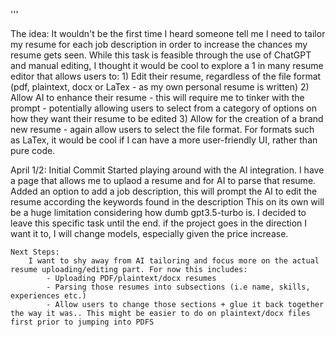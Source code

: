 '''

The idea:
    It wouldn't be the first time I heard someone tell me I need to tailor my resume for each job description in order to increase the chances my resume gets seen.
    While this task is feasible through the use of ChatGPT and manual editing, I thought it would be cool to explore a 1 in many resume editor that allows users to:
        1) Edit their resume, regardless of the file format (pdf, plaintext, docx or LaTex - as my own personal resume is written)
        2) Allow AI to enhance their resume - this will require me to tinker with the prompt - potentially allowing users to select from a category of options on how they want their resume to be edited
        3) Allow for the creation of a brand new resume - again allow users to select the file format. For formats such as LaTex, it would be cool if I can have a more user-friendly UI, rather than pure code.


April 1/2: Initial Commit 
    Started playing around with the AI integration. I have a page that allows me to uplaod a resume and for AI to parse that resume. 
    Added an option to add a job description, this will prompt the AI to edit the resume according the keywords found in the description
        This on its own will be a huge limitation considering how dumb gpt3.5-turbo is. I decided to leave this specific task until the end.
        if the project goes in the direction I want it to, I will change models, especially given the price increase.

    Next Steps:
        I want to shy away from AI tailoring and focus more on the actual resume uploading/editing part. For now this includes:
            - Uploading PDF/plaintext/docx resumes
            - Parsing those resumes into subsections (i.e name, skills, experiences etc.)
            - Allow users to change those sections + glue it back together the way it was.. This might be easier to do on plaintext/docx files first prior to jumping into PDFS
        
